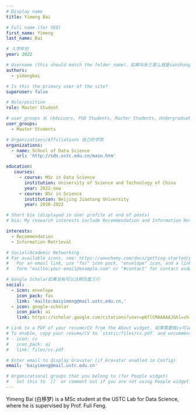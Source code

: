 ```yaml
---
# Display name
title: Yimeng Bai

# Full name (for SEO)
first_name: Yimeng
last_name: Bai

# 入学年份
year: 2022

# Username (this should match the folder name)，如果叫张三那么就是sanzhang
authors:
  - yimengbai

# Is this the primary user of the site? 
superuser: false

# Role/position 
role: Master Student

# user_groups 从 (Advisors, PhD Students, Master Students, Undergraduate) 从这四个里面选
user_groups:
  - Master Students

# Organizations/Affiliations 自己的学院
organizations:
  - name: School of Data Science
    url: 'http://sds.ustc.edu.cn/main.htm'

education:
   courses:
     - course: MSc in Data Science
       institution: University of Science and Technology of China
       year: 2022-now
     - course: BSc in Science
       institution: Beijing Jiaotong University
       year: 2018-2022

# Short bio (displayed in user profile at end of posts)
# bio: My research interests include Recommendation and Information Retrieval.

interests:
  - Recommendation
  - Information Retrieval

# Social/Academic Networking
# For available icons, see: https://wowchemy.com/docs/getting-started/page-builder/#icons
#   For an email link, use "fas" icon pack, "envelope" icon, and a link in the
#   form "mailto:your-email@example.com" or "#contact" for contact widget.

# Google Scholar如果没有可以注释后面三行
social:
  - icon: envelope
    icon_pack: fas
    link: 'mailto:baiyimeng@mail.ustc.edu.cn,'
  - icon: google-scholar
    icon_pack: ai
    link: https://scholar.google.com/citations?user=pKflCMAAAAAJ&hl=zh-CN

# Link to a PDF of your resume/CV from the About widget. 如果需要放cv可以发给我
# To enable, copy your resume/CV to `static/files/cv.pdf` and uncomment the lines below.
# - icon: cv
#   icon_pack: ai
#   link: files/cv.pdf

# Enter email to display Gravatar (if Gravatar enabled in Config)
email: 'baiyimeng@mail.ustc.edu.cn'

# Organizational groups that you belong to (for People widget)
#   Set this to `[]` or comment out if you are not using People widget.
---
```


Yimeng Bai (白移梦) is a MSc student at the USTC Lab for Data Science, where he is supervised by Prof. Fuli Feng.
